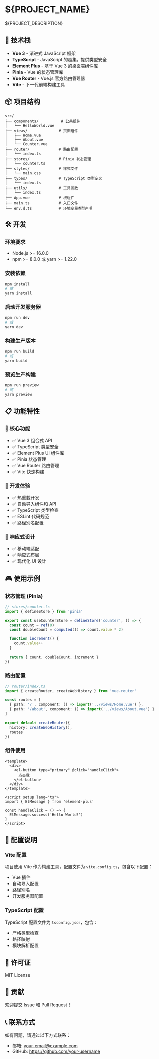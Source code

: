 # ${PROJECT_NAME}

${PROJECT_DESCRIPTION}

## 🚀 技术栈

- **Vue 3** - 渐进式 JavaScript 框架
- **TypeScript** - JavaScript 的超集，提供类型安全
- **Element Plus** - 基于 Vue 3 的桌面端组件库
- **Pinia** - Vue 的状态管理库
- **Vue Router** - Vue.js 官方路由管理器
- **Vite** - 下一代前端构建工具

## 📦 项目结构

```
src/
├── components/          # 公共组件
│   └── HelloWorld.vue
├── views/              # 页面组件
│   ├── Home.vue
│   ├── About.vue
│   └── Counter.vue
├── router/             # 路由配置
│   └── index.ts
├── stores/             # Pinia 状态管理
│   └── counter.ts
├── styles/             # 样式文件
│   └── main.css
├── types/              # TypeScript 类型定义
│   └── index.ts
├── utils/              # 工具函数
│   └── index.ts
├── App.vue             # 根组件
├── main.ts             # 入口文件
└── env.d.ts            # 环境变量类型声明
```

## 🛠️ 开发

### 环境要求

- Node.js >= 16.0.0
- npm >= 8.0.0 或 yarn >= 1.22.0

### 安装依赖

```bash
npm install
# 或
yarn install
```

### 启动开发服务器

```bash
npm run dev
# 或
yarn dev
```

### 构建生产版本

```bash
npm run build
# 或
yarn build
```

### 预览生产构建

```bash
npm run preview
# 或
yarn preview
```

## 📋 功能特性

### 🎯 核心功能
- ✅ Vue 3 组合式 API
- ✅ TypeScript 类型安全
- ✅ Element Plus UI 组件库
- ✅ Pinia 状态管理
- ✅ Vue Router 路由管理
- ✅ Vite 快速构建

### 🎨 开发体验
- ✅ 热重载开发
- ✅ 自动导入组件和 API
- ✅ TypeScript 类型检查
- ✅ ESLint 代码规范
- ✅ 路径别名配置

### 📱 响应式设计
- ✅ 移动端适配
- ✅ 响应式布局
- ✅ 现代化 UI 设计

## 🎮 使用示例

### 状态管理 (Pinia)

```typescript
// stores/counter.ts
import { defineStore } from 'pinia'

export const useCounterStore = defineStore('counter', () => {
  const count = ref(0)
  const doubleCount = computed(() => count.value * 2)
  
  function increment() {
    count.value++
  }
  
  return { count, doubleCount, increment }
})
```

### 路由配置

```typescript
// router/index.ts
import { createRouter, createWebHistory } from 'vue-router'

const routes = [
  { path: '/', component: () => import('../views/Home.vue') },
  { path: '/about', component: () => import('../views/About.vue') }
]

export default createRouter({
  history: createWebHistory(),
  routes
})
```

### 组件使用

```vue
<template>
  <div>
    <el-button type="primary" @click="handleClick">
      点击我
    </el-button>
  </div>
</template>

<script setup lang="ts">
import { ElMessage } from 'element-plus'

const handleClick = () => {
  ElMessage.success('Hello World!')
}
</script>
```

## 🔧 配置说明

### Vite 配置

项目使用 Vite 作为构建工具，配置文件为 `vite.config.ts`，包含以下配置：

- Vue 插件
- 自动导入配置
- 路径别名
- 开发服务器配置

### TypeScript 配置

TypeScript 配置文件为 `tsconfig.json`，包含：

- 严格类型检查
- 路径映射
- 模块解析配置

## 📄 许可证

MIT License

## 🤝 贡献

欢迎提交 Issue 和 Pull Request！

## 📞 联系方式

如有问题，请通过以下方式联系：

- 邮箱: your-email@example.com
- GitHub: https://github.com/your-username
